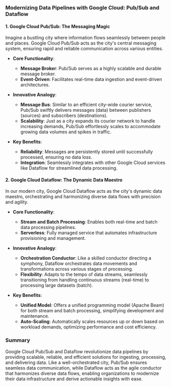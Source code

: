### Modernizing Data Pipelines with Google Cloud: Pub/Sub and Dataflow

#### **1. Google Cloud Pub/Sub: The Messaging Magic**

Imagine a bustling city where information flows seamlessly between people and places. Google Cloud Pub/Sub acts as the city's central messaging system, ensuring rapid and reliable communication across various entities.

- **Core Functionality**:
  - **Message Broker**: Pub/Sub serves as a highly scalable and durable message broker.
  - **Event-Driven**: Facilitates real-time data ingestion and event-driven architectures.
  
- **Innovative Analogy**:
  - **Message Bus**: Similar to an efficient city-wide courier service, Pub/Sub swiftly delivers messages (data) between publishers (sources) and subscribers (destinations).
  - **Scalability**: Just as a city expands its courier network to handle increasing demands, Pub/Sub effortlessly scales to accommodate growing data volumes and spikes in traffic.
  
- **Key Benefits**:
  - **Reliability**: Messages are persistently stored until successfully processed, ensuring no data loss.
  - **Integration**: Seamlessly integrates with other Google Cloud services like Dataflow for streamlined data processing.

#### **2. Google Cloud Dataflow: The Dynamic Data Maestro**

In our modern city, Google Cloud Dataflow acts as the city's dynamic data maestro, orchestrating and harmonizing diverse data flows with precision and agility.

- **Core Functionality**:
  - **Stream and Batch Processing**: Enables both real-time and batch data processing pipelines.
  - **Serverless**: Fully managed service that automates infrastructure provisioning and management.
  
- **Innovative Analogy**:
  - **Orchestration Conductor**: Like a skilled conductor directing a symphony, Dataflow orchestrates data movements and transformations across various stages of processing.
  - **Flexibility**: Adapts to the tempo of data streams, seamlessly transitioning from handling continuous streams (real-time) to processing large datasets (batch).
  
- **Key Benefits**:
  - **Unified Model**: Offers a unified programming model (Apache Beam) for both stream and batch processing, simplifying development and maintenance.
  - **Auto-Scaling**: Automatically scales resources up or down based on workload demands, optimizing performance and cost efficiency.

### Summary

Google Cloud Pub/Sub and Dataflow revolutionize data pipelines by providing scalable, reliable, and efficient solutions for ingesting, processing, and delivering data. Like a well-orchestrated city, Pub/Sub ensures seamless data communication, while Dataflow acts as the agile conductor that harmonizes diverse data flows, enabling organizations to modernize their data infrastructure and derive actionable insights with ease.
